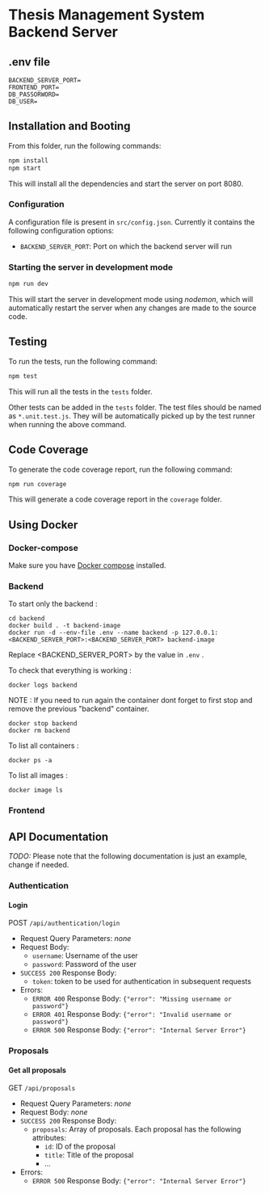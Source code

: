 # Thesis Management System Backend Server

## .env file 
```
BACKEND_SERVER_PORT=
FRONTEND_PORT=
DB_PASSORWORD=
DB_USER=
```

## Installation and Booting
From this folder, run the following commands:
```bash
npm install
npm start
```
This will install all the dependencies and start the server on port 8080.

### Configuration

A configuration file is present in `src/config.json`. 
Currently it contains the following configuration options:
- `BACKEND_SERVER_PORT`: Port on which the backend server will run

### Starting the server in development mode
```bash
npm run dev
```
This will start the server in development mode using _nodemon_, which will automatically restart the server when any changes are made to the source code.

## Testing
To run the tests, run the following command:
```bash
npm test
```
This will run all the tests in the `tests` folder.

Other tests can be added in the `tests` folder. The test files should be named as `*.unit.test.js`.
They will be automatically picked up by the test runner when running the above command.

## Code Coverage
To generate the code coverage report, run the following command:
```bash
npm run coverage
```
This will generate a code coverage report in the `coverage` folder.

## Using Docker 

### Docker-compose
Make sure you have [Docker compose](https://docs.docker.com/compose/install/) installed.



### Backend 
To start only the backend :
```
cd backend 
docker build . -t backend-image
docker run -d --env-file .env --name backend -p 127.0.0.1:<BACKEND_SERVER_PORT>:<BACKEND_SERVER_PORT> backend-image
```
Replace <BACKEND_SERVER_PORT> by the value in `.env` . 


To check that everything is working : 
```
docker logs backend 
```

NOTE :
If you need to run again the container dont forget to first stop and remove the previous "backend" container.
```
docker stop backend 
docker rm backend 
```
To list all containers :
```
docker ps -a
```
To list all images :
```
docker image ls 
```

### Frontend 


## API Documentation
_TODO:_ Please note that the following documentation is just an example, change if needed.

### Authentication

#### Login

POST `/api/authentication/login`
- Request Query Parameters: _none_
- Request Body:
  - `username`: Username of the user
  - `password`: Password of the user
- `SUCCESS 200` Response Body:
  - `token`: token to be used for authentication in subsequent requests
- Errors:
  - `ERROR 400` Response Body: `{"error": "Missing username or password"}`
  - `ERROR 401` Response Body: `{"error": "Invalid username or password"}`
  - `ERROR 500` Response Body: `{"error": "Internal Server Error"}`

### Proposals

#### Get all proposals

GET `/api/proposals`
- Request Query Parameters: _none_
- Request Body: _none_
- `SUCCESS 200` Response Body:
  - `proposals`: Array of proposals. Each proposal has the following attributes:
    - `id`: ID of the proposal
    - `title`: Title of the proposal
    - ...
- Errors:
  - `ERROR 500` Response Body: `{"error": "Internal Server Error"}`